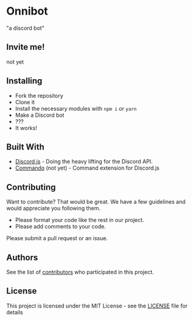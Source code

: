 # Onnibot

"a discord bot"

## Invite me!

not yet

## Installing

* Fork the repository
* Clone it
* Install the necessary modules with `npm i` or `yarn`
* Make a Discord bot
* ???
* It works!


## Built With

* [Discord.js](https://discord.js.org) - Doing the heavy lifting for the Discord API.
* [Commando](https://github.com/discordjs/Commando) (not yet) - Command extension for Discord.js

## Contributing

Want to contribute? That would be great.
We have a few guidelines and would appreciate you following them.

* Please format your code like the rest in our project.
* Please add comments to your code.


Please submit a pull request or an issue.

## Authors

See the list of [contributors](https://github.com/onnibot/onnibot/contributors) who participated in this project.

## License

This project is licensed under the MIT License - see the [LICENSE](LICENSE) file for details

